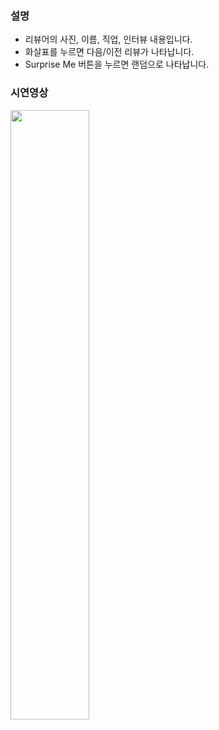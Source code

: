 ### 설명

- 리뷰어의 사진, 이름, 직업, 인터뷰 내용입니다.
- 화살표를 누르면 다음/이전 리뷰가 나타납니다.
- Surprise Me 버튼을 누르면 랜덤으로 나타납니다.

### 시연영상
<img src="https://github.com/richdad6208/vanila/assets/126126067/5d3848c5-a418-4f4c-ba2e-14927b6ab0e8" width="50%"/>
